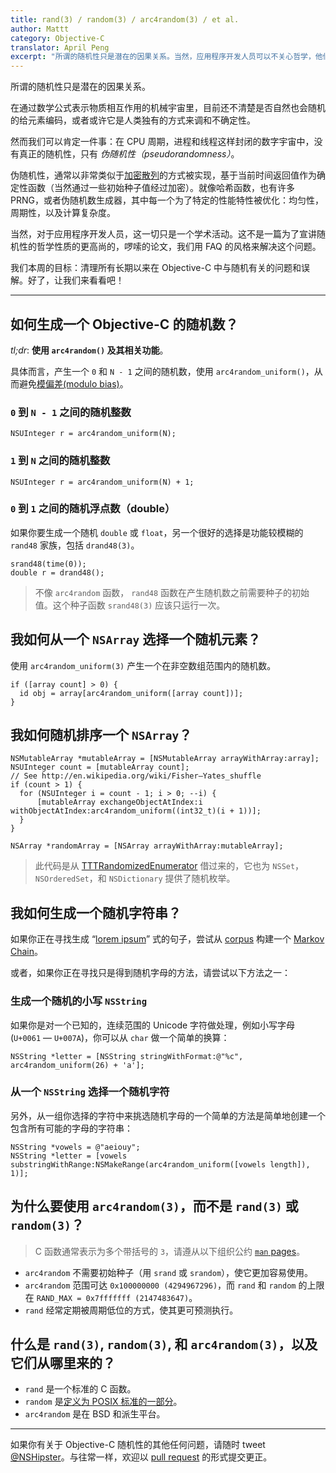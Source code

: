 ```yaml
---
title: rand(3) / random(3) / arc4random(3) / et al.
author: Mattt
category: Objective-C
translator: April Peng
excerpt: "所谓的随机性只是潜在的因果关系。当然，应用程序开发人员可以不关心哲学，他们关心的是代码。因此，我们本周的目标：清理所有长期以来在 Objective-C 中与随机有关的问题和误解"
---
```


所谓的随机性只是潜在的因果关系。

在通过数学公式表示物质相互作用的机械宇宙里，目前还不清楚是否自然也会随机的给元素编码，或者或许它是人类独有的方式来调和不确定性。

然而我们可以肯定一件事：在 CPU 周期，进程和线程这样封闭的数字宇宙中，没有真正的随机性，只有 _伪随机性（pseudorandomness）_。

伪随机性，通常以非常类似于[加密散列](http://en.wikipedia.org/wiki/Cryptographic_hash_function)的方式被实现，基于当前时间返回值作为确定性函数（当然通过一些初始种子值经过加密）。就像哈希函数，也有许多 <acronym>PRNG</acronym>，或者伪随机数生成器，其中每一个为了特定的性能特性被优化：均匀性，周期性，以及计算复杂度。

当然，对于应用程序开发人员，这一切只是一个学术活动。这不是一篇为了宣讲随机性的哲学性质的更高尚的，啰嗦的论文，我们用 FAQ 的风格来解决这个问题。


我们本周的目标：清理所有长期以来在 Objective-C 中与随机有关的问题和误解。好了，让我们来看看吧！

---

## 如何生成一个 Objective-C 的随机数？

_tl;dr_: **使用 `arc4random()` 及其相关功能**。

具体而言，产生一个 `0` 和 `N - 1` 之间的随机数，使用 `arc4random_uniform()`，从而避免[模偏差(modulo bias)](http://eternallyconfuzzled.com/arts/jsw_art_rand.aspx)。

### `0` 到 `N - 1` 之间的随机整数

~~~{objective-c}
NSUInteger r = arc4random_uniform(N);
~~~

### `1` 到 `N` 之间的随机整数

~~~{objective-c}
NSUInteger r = arc4random_uniform(N) + 1;
~~~

### `0` 到 `1` 之间的随机浮点数（double）

如果你要生成一个随机 `double` 或 `float`，另一个很好的选择是功能较模糊的 `rand48` 家族，包括 `drand48(3)`。

~~~{objective-c}
srand48(time(0));
double r = drand48();
~~~

> 不像 `arc4random` 函数， `rand48` 函数在产生随机数之前需要种子的初始值。这个种子函数 `srand48(3)` 应该只运行一次。

## 我如何从一个 `NSArray` 选择一个随机元素？

使用 `arc4random_uniform(3)` 产生一个在非空数组范围内的随机数。

~~~{objective-c}
if ([array count] > 0) {
  id obj = array[arc4random_uniform([array count])];
}
~~~

## 我如何随机排序一个 `NSArray`？

~~~{objective-c}
NSMutableArray *mutableArray = [NSMutableArray arrayWithArray:array];
NSUInteger count = [mutableArray count];
// See http://en.wikipedia.org/wiki/Fisher–Yates_shuffle
if (count > 1) {
  for (NSUInteger i = count - 1; i > 0; --i) {
      [mutableArray exchangeObjectAtIndex:i withObjectAtIndex:arc4random_uniform((int32_t)(i + 1))];
  }
}

NSArray *randomArray = [NSArray arrayWithArray:mutableArray];
~~~

> 此代码是从 [TTTRandomizedEnumerator](https://github.com/mattt/TTTRandomizedEnumerator) 借过来的，它也为 `NSSet`，`NSOrderedSet`，和 `NSDictionary` 提供了随机枚举。

## 我如何生成一个随机字符串？

如果你正在寻找生成 “[lorem ipsum](http://en.wikipedia.org/wiki/Lorem_ipsum)” 式的句子，尝试从 [corpus](http://en.wikipedia.org/wiki/Text_corpus) 构建一个 [Markov Chain](http://en.wikipedia.org/wiki/Markov_chain)。

或者，如果你正在寻找只是得到随机字母的方法，请尝试以下方法之一：

### 生成一个随机的小写 `NSString`

如果你是对一个已知的，连续范围的 Unicode 字符做处理，例如小写字母 (`U+0061` — `U+007A`)，你可以从 `char` 做一个简单的换算：

~~~{objective-c}
NSString *letter = [NSString stringWithFormat:@"%c", arc4random_uniform(26) + 'a'];
~~~

### 从一个 `NSString` 选择一个随机字符

另外，从一组你选择的字符中来挑选随机字母的一个简单的方法是简单地创建一个包含所有可能的字母的字符串：

~~~{objective-c}
NSString *vowels = @"aeiouy";
NSString *letter = [vowels substringWithRange:NSMakeRange(arc4random_uniform([vowels length]), 1)];
~~~

## 为什么要使用 `arc4random(3)`，而不是 `rand(3)` 或 `random(3)`？

> C 函数通常表示为多个带括号的 `3`，请遵从以下组织公约 [`man` pages](http://en.wikipedia.org/wiki/Man_page#Manual_sections)。

- `arc4random` 不需要初始种子（用 `srand` 或 `srandom`），使它更加容易使用。
- `arc4random` 范围可达 `0x100000000 (4294967296)`，而 `rand` 和 `random` 的上限在 `RAND_MAX = 0x7fffffff (2147483647)`。
- `rand` 经常定期被周期低位的方式，使其更可预测执行。

## 什么是 `rand(3)`, `random(3)`, 和 `arc4random(3)`，以及它们从哪里来的？

- `rand` 是一个标准的 C 函数。
- `random` 是[定义为 POSIX 标准的一部分](http://pubs.opengroup.org/onlinepubs/009695399/functions/initstate.html)。
- `arc4random` 是在 BSD 和派生平台。

---

如果你有关于 Objective-C 随机性的其他任何问题，请随时 tweet [@NSHipster](https://twitter.com/NSHipster)。与往常一样，欢迎以 [pull request](https://github.com/NSHipster/articles/pulls) 的形式提交更正。

